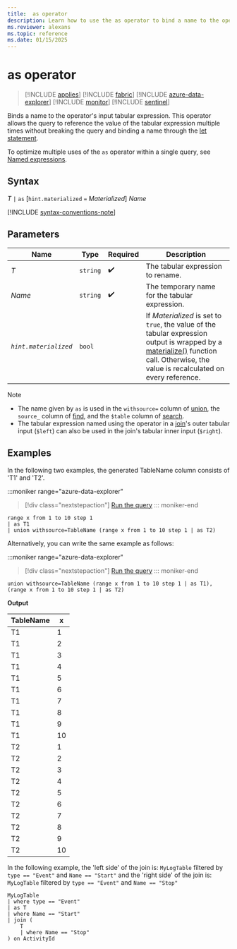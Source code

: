 ```yaml
---
title:  as operator
description: Learn how to use the as operator to bind a name to the operator's input tabular expression.
ms.reviewer: alexans
ms.topic: reference
ms.date: 01/15/2025
---
```

# as operator

> [!INCLUDE [applies](../includes/applies-to-version/applies.md)] [!INCLUDE [fabric](../includes/applies-to-version/fabric.md)] [!INCLUDE [azure-data-explorer](../includes/applies-to-version/azure-data-explorer.md)] [!INCLUDE [monitor](../includes/applies-to-version/monitor.md)] [!INCLUDE [sentinel](../includes/applies-to-version/sentinel.md)]

Binds a name to the operator's input tabular expression. This operator allows the query to reference the value of the tabular expression multiple times without breaking the query and binding a name through the [let statement](let-statement.md).

To optimize multiple uses of the `as` operator within a single query, see [Named expressions](named-expressions.md).

## Syntax

*T* `|` `as` [`hint.materialized` `=` *Materialized*] *Name*

[!INCLUDE [syntax-conventions-note](../includes/syntax-conventions-note.md)]

## Parameters

| Name | Type | Required | Description |
|--|--|--|--|
|*T*| `string` |  :heavy_check_mark: | The tabular expression to rename.|
| *Name*| `string` |  :heavy_check_mark: | The temporary name for the tabular expression.|
| *`hint.materialized`*| `bool` |  | If *Materialized* is set to `true`, the value of the tabular expression output is wrapped by a [materialize()](materialize-function.md) function call. Otherwise, the value is recalculated on every reference.|

> [!NOTE]
>
> * The name given by `as` is used in the `withsource=` column of [union](union-operator.md), the `source_` column of [find](find-operator.md), and the `$table` column of [search](search-operator.md).
> * The tabular expression named using the operator in a [join](join-operator.md)'s outer tabular input (`$left`) can also be used in the join's tabular inner input (`$right`).

## Examples

In the following two examples, the generated TableName column consists of 'T1' and 'T2'.

:::moniker range="azure-data-explorer"
> [!div class="nextstepaction"]
> <a href="https://dataexplorer.azure.com/clusters/help/databases/Samples?query=H4sIAAAAAAAAAytKzEtPVahQSCvKz1UwVCjJVzA0UCguSS0Acni5ahQSixVCIKzSvMz8PIXyzJKM4vzSouRU25DEpJxUv8TcVAWNIjymQMww0gQAVf7ABmoAAAA%3D" target="_blank">Run the query</a>
::: moniker-end

```kusto
range x from 1 to 10 step 1 
| as T1 
| union withsource=TableName (range x from 1 to 10 step 1 | as T2)
```

Alternatively, you can write the same example as follows:

:::moniker range="azure-data-explorer"
> [!div class="nextstepaction"]
> <a href="https://dataexplorer.azure.com/clusters/help/databases/Samples?query=H4sIAAAAAAAAAyvNy8zPUyjPLMkozi8tSk61DUlMykn1S8xNVdAoSsxLT1WoUEgrys9VMFQoyVcwNFAoLkktAHJqFBKLFUIMNXWIUWakCQB5tG07ZwAAAA%3D%3D" target="_blank">Run the query</a>
::: moniker-end

```kusto
union withsource=TableName (range x from 1 to 10 step 1 | as T1), (range x from 1 to 10 step 1 | as T2)
```

**Output**

| TableName| x |
|--|---|
| T1 | 1 |
| T1 | 2 |
| T1 | 3 |
| T1 | 4 |
| T1 | 5 |
| T1 | 6 |
| T1 | 7 |
| T1 | 8 |
| T1 | 9 |
| T1 | 10 |
| T2 | 1 |
| T2 | 2 |
| T2 | 3 |
| T2 | 4 |
| T2 | 5 |
| T2 | 6 |
| T2 | 7 |
| T2 | 8 |
| T2 | 9 |
| T2 | 10 |


In the following example, the 'left side' of the join is:
`MyLogTable` filtered by `type == "Event"` and `Name == "Start"`
and the 'right side' of the join is:
`MyLogTable` filtered by `type == "Event"` and `Name == "Stop"`

```kusto
MyLogTable  
| where type == "Event"
| as T
| where Name == "Start"
| join (
    T
    | where Name == "Stop"
) on ActivityId
```
